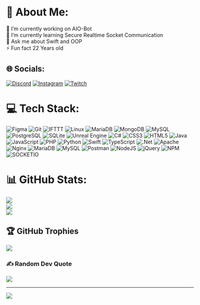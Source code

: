 # 💫 About Me:
🔭 I’m currently working on AIO-Bot<br>🌱 I’m currently learning Secure Realtime Socket Communication<br>💬 Ask me about Swift and OOP<br>⚡ Fun fact 22 Years old


## 🌐 Socials:

[![Discord](https://img.shields.io/badge/Discord-%237289DA.svg?logo=discord&logoColor=white)](https://discordapp.com/users/213551786009559040) 
[![Instagram](https://img.shields.io/badge/Instagram-%23E4405F.svg?logo=Instagram&logoColor=white)](https://instagram.com/xv.ben_bra_nl.vx) 
[![Twitch](https://img.shields.io/badge/Twitch-%239146FF.svg?logo=Twitch&logoColor=white)](https://twitch.tv/IfCondition) 

# 💻 Tech Stack:
![Figma](https://img.shields.io/badge/Figma-%23000000.svg?style=for-the-badge&logo=figma&logoColor=white)
![Git](https://img.shields.io/badge/Git-%23000000.svg?style=for-the-badge&logo=git&logoColor=white)
![IFTTT](https://img.shields.io/badge/IFTTT-%23000000.svg?style=for-the-badge&logo=ifttt&logoColor=white)
![Linux](https://img.shields.io/badge/Linux-%23000000.svg?style=for-the-badge&logo=linux&logoColor=white)
![MariaDB](https://img.shields.io/badge/MariaDB-%23000000.svg?style=for-the-badge&logo=mariadb&logoColor=white)
![MongoDB](https://img.shields.io/badge/MongoDB-%23000000.svg?style=for-the-badge&logo=mongodb&logoColor=white)
![MySQL](https://img.shields.io/badge/MySQL-%23000000.svg?style=for-the-badge&logo=mysql&logoColor=white)
![PostgreSQL](https://img.shields.io/badge/PostgreSQL-%23000000.svg?style=for-the-badge&logo=postgresql&logoColor=white)
![SQLite](https://img.shields.io/badge/SQLite-%23000000.svg?style=for-the-badge&logo=sqlite&logoColor=white)
![Unreal Engine](https://img.shields.io/badge/Unreal%20Engine-%23000000.svg?style=for-the-badge&logo=unreal-engine&logoColor=white)
![C#](https://img.shields.io/badge/c%23-%23000000.svg?style=for-the-badge&logo=c-sharp&logoColor=white) 
![CSS3](https://img.shields.io/badge/css3-%23000000.svg?style=for-the-badge&logo=css3&logoColor=white) 
![HTML5](https://img.shields.io/badge/html5-%23000000.svg?style=for-the-badge&logo=html5&logoColor=white) 
![Java](https://img.shields.io/badge/java-%23000000.svg?style=for-the-badge&logo=java&logoColor=white) 
![JavaScript](https://img.shields.io/badge/javascript-%23000000.svg?style=for-the-badge&logo=javascript&logoColor=white) 
![PHP](https://img.shields.io/badge/php-%23000000.svg?style=for-the-badge&logo=php&logoColor=white) 
![Python](https://img.shields.io/badge/python-%23000000?style=for-the-badge&logo=python&logoColor=white) 
![Swift](https://img.shields.io/badge/swift-%23000000?style=for-the-badge&logo=swift&logoColor=white) 
![TypeScript](https://img.shields.io/badge/typescript-%23000000.svg?style=for-the-badge&logo=typescript&logoColor=white) 
![.Net](https://img.shields.io/badge/.NET-%23000000?style=for-the-badge&logo=.net&logoColor=white) 
![Apache](https://img.shields.io/badge/apache-%23000000.svg?style=for-the-badge&logo=apache&logoColor=white) 
![Nginx](https://img.shields.io/badge/nginx-%23000000.svg?style=for-the-badge&logo=nginx&logoColor=white) 
![MariaDB](https://img.shields.io/badge/MariaDB-%23000000?style=for-the-badge&logo=mariadb&logoColor=white) 
![MySQL](https://img.shields.io/badge/mysql-%23000000.svg?style=for-the-badge&logo=mysql&logoColor=white) 
![Postman](https://img.shields.io/badge/Postman-%23000000?style=for-the-badge&logo=postman&logoColor=white) 
![NodeJS](https://img.shields.io/badge/node.js-%23000000?style=for-the-badge&logo=node.js&logoColor=white) 
![jQuery](https://img.shields.io/badge/jquery-%23000000.svg?style=for-the-badge&logo=jquery&logoColor=white) 
![NPM](https://img.shields.io/badge/NPM-%23000000.svg?style=for-the-badge&logo=npm&logoColor=white)
![SOCKETIO](https://img.shields.io/badge/Socket.IO-%23000000.svg?style=for-the-badge&logo=socket.io&logoColor=white)

# 📊 GitHub Stats:
![](https://github-readme-stats.vercel.app/api?username=NfIfCondition&theme=dark&hide_border=false&include_all_commits=true&count_private=true)<br/>
![](https://github-readme-streak-stats.herokuapp.com/?user=NfIfCondition&theme=dark&hide_border=false)<br/>
![](https://github-readme-stats.vercel.app/api/top-langs/?username=NfIfCondition&theme=dark&hide_border=false&include_all_commits=true&count_private=true&layout=compact)


## 🏆 GitHub Trophies
![](https://github-profile-trophy.vercel.app/?username=NFIfCondition&theme=radical&no-frame=false&no-bg=true&margin-w=4)

### ✍️ Random Dev Quote
![](https://quotes-github-readme.vercel.app/api?type=horizontal&theme=radical)

---
[![](https://visitcount.itsvg.in/api?id=IfCondition&icon=0&color=0)](https://visitcount.itsvg.in)

<!-- Proudly created with GPRM ( https://gprm.itsvg.in ) -->
